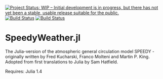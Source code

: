 [![Project Status: WIP – Initial development is in progress, but there has not yet been a stable, usable release suitable for the public.](https://www.repostatus.org/badges/latest/wip.svg)](https://www.repostatus.org/#wip)
[![Build Status](https://travis-ci.com/milankl/SpeedyWeather.jl.svg?branch=master)](https://travis-ci.com/milankl/SpeedyWeather.jl)
[![Build Status](https://ci.appveyor.com/api/projects/status/github/milankl/SpeedyWeather.jl?svg=true)](https://ci.appveyor.com/project/milankl/SpeedyWeather-jl)

# SpeedyWeather.jl

The Julia-version of the atmospheric general circulation model SPEEDY - originally written by Fred Kucharski, Franco Molteni and Martin P. King. Adopted from first translations to Julia by Sam Hatfield.

Requires: Julia 1.4
